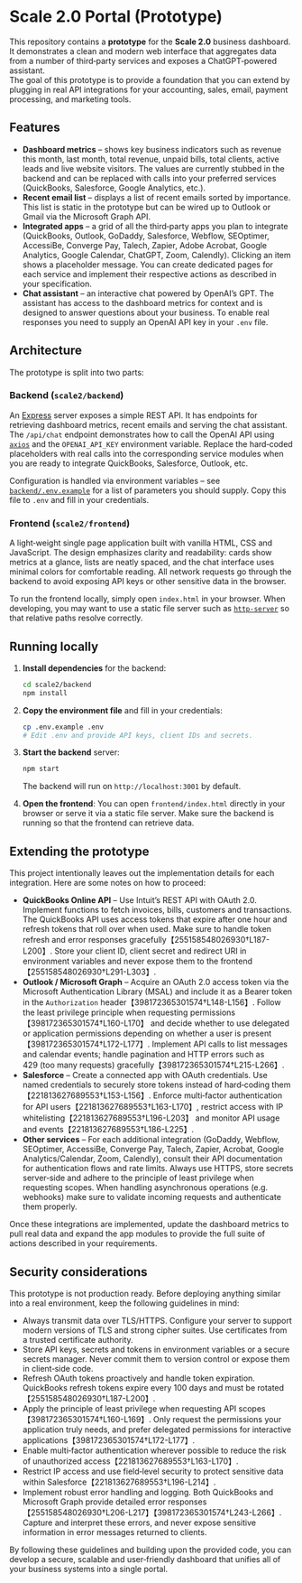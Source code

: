 # Scale 2.0 Portal (Prototype)

This repository contains a **prototype** for the **Scale 2.0** business dashboard.  
It demonstrates a clean and modern web interface that aggregates data from a
number of third‑party services and exposes a ChatGPT‑powered assistant.  
The goal of this prototype is to provide a foundation that you can extend by
plugging in real API integrations for your accounting, sales, email, payment
processing, and marketing tools.

## Features

* **Dashboard metrics** – shows key business indicators such as revenue this month,
  last month, total revenue, unpaid bills, total clients, active leads and live
  website visitors.  The values are currently stubbed in the backend and can be
  replaced with calls into your preferred services (QuickBooks, Salesforce,
  Google Analytics, etc.).
* **Recent email list** – displays a list of recent emails sorted by importance.  
  This list is static in the prototype but can be wired up to Outlook or Gmail
  via the Microsoft Graph API.
* **Integrated apps** – a grid of all the third‑party apps you plan to
  integrate (QuickBooks, Outlook, GoDaddy, Salesforce, Webflow, SEOptimer,
  AccessiBe, Converge Pay, Talech, Zapier, Adobe Acrobat, Google Analytics,
  Google Calendar, ChatGPT, Zoom, Calendly).  Clicking an item shows a
  placeholder message.  You can create dedicated pages for each service and
  implement their respective actions as described in your specification.
* **Chat assistant** – an interactive chat powered by OpenAI’s GPT.  The
  assistant has access to the dashboard metrics for context and is designed to
  answer questions about your business.  To enable real responses you need to
  supply an OpenAI API key in your `.env` file.

## Architecture

The prototype is split into two parts:

### Backend (`scale2/backend`)

An [Express](https://expressjs.com/) server exposes a simple REST API.  It has
endpoints for retrieving dashboard metrics, recent emails and serving the chat
assistant.  The `/api/chat` endpoint demonstrates how to call the OpenAI API
using [`axios`](https://axios-http.com/) and the `OPENAI_API_KEY` environment
variable.  Replace the hard‑coded placeholders with real calls into the
corresponding service modules when you are ready to integrate QuickBooks,
Salesforce, Outlook, etc.

Configuration is handled via environment variables – see
[`backend/.env.example`](backend/.env.example) for a list of parameters you
should supply.  Copy this file to `.env` and fill in your credentials.

### Frontend (`scale2/frontend`)

A light‑weight single page application built with vanilla HTML, CSS and
JavaScript.  The design emphasizes clarity and readability: cards show metrics
at a glance, lists are neatly spaced, and the chat interface uses minimal
colors for comfortable reading.  All network requests go through the backend to
avoid exposing API keys or other sensitive data in the browser.

To run the frontend locally, simply open `index.html` in your browser.  When
developing, you may want to use a static file server such as
[`http-server`](https://www.npmjs.com/package/http-server) so that relative
paths resolve correctly.

## Running locally

1. **Install dependencies** for the backend:
   ```bash
   cd scale2/backend
   npm install
   ```

2. **Copy the environment file** and fill in your credentials:
   ```bash
   cp .env.example .env
   # Edit .env and provide API keys, client IDs and secrets.
   ```

3. **Start the backend** server:
   ```bash
   npm start
   ```
   The backend will run on `http://localhost:3001` by default.

4. **Open the frontend**:
   You can open `frontend/index.html` directly in your browser or serve it via a
   static file server.  Make sure the backend is running so that the frontend
   can retrieve data.

## Extending the prototype

This project intentionally leaves out the implementation details for each
integration.  Here are some notes on how to proceed:

* **QuickBooks Online API** – Use Intuit’s REST API with OAuth 2.0.  Implement
  functions to fetch invoices, bills, customers and transactions.  The
  QuickBooks API uses access tokens that expire after one hour and refresh
  tokens that roll over when used.  Make sure to handle token refresh and
  error responses gracefully【255158548026930†L187-L200】.  Store your client ID,
  client secret and redirect URI in environment variables and never expose them
  to the frontend【255158548026930†L291-L303】.
* **Outlook / Microsoft Graph** – Acquire an OAuth 2.0 access token via the
  Microsoft Authentication Library (MSAL) and include it as a Bearer token in
  the `Authorization` header【398172365301574†L148-L156】.  Follow the least
  privilege principle when requesting permissions【398172365301574†L160-L170】 and
  decide whether to use delegated or application permissions depending on
  whether a user is present【398172365301574†L172-L177】.  Implement API calls
  to list messages and calendar events; handle pagination and HTTP errors such
  as 429 (too many requests) gracefully【398172365301574†L215-L266】.
* **Salesforce** – Create a connected app with OAuth credentials.  Use named
  credentials to securely store tokens instead of hard‑coding them【221813627689553†L153-L156】.
  Enforce multi‑factor authentication for API users【221813627689553†L163-L170】,
  restrict access with IP whitelisting【221813627689553†L196-L203】 and monitor
  API usage and events【221813627689553†L186-L225】.
* **Other services** – For each additional integration (GoDaddy, Webflow,
  SEOptimer, AccessiBe, Converge Pay, Talech, Zapier, Acrobat, Google
  Analytics/Calendar, Zoom, Calendly), consult their API documentation for
  authentication flows and rate limits.  Always use HTTPS, store secrets
  server‑side and adhere to the principle of least privilege when requesting
  scopes.  When handling asynchronous operations (e.g. webhooks) make sure to
  validate incoming requests and authenticate them properly.

Once these integrations are implemented, update the dashboard metrics to pull
real data and expand the app modules to provide the full suite of actions
described in your requirements.

## Security considerations

This prototype is not production ready.  Before deploying anything similar
into a real environment, keep the following guidelines in mind:

* Always transmit data over TLS/HTTPS.  Configure your server to support modern
  versions of TLS and strong cipher suites.  Use certificates from a trusted
  certificate authority.
* Store API keys, secrets and tokens in environment variables or a secure
  secrets manager.  Never commit them to version control or expose them in
  client‑side code.
* Refresh OAuth tokens proactively and handle token expiration.  QuickBooks
  refresh tokens expire every 100 days and must be rotated【255158548026930†L187-L200】.
* Apply the principle of least privilege when requesting API scopes【398172365301574†L160-L169】.
  Only request the permissions your application truly needs, and prefer
  delegated permissions for interactive applications【398172365301574†L172-L177】.
* Enable multi‑factor authentication wherever possible to reduce the risk of
  unauthorized access【221813627689553†L163-L170】.
* Restrict IP access and use field‑level security to protect sensitive data
  within Salesforce【221813627689553†L196-L214】.
* Implement robust error handling and logging.  Both QuickBooks and Microsoft
  Graph provide detailed error responses【255158548026930†L206-L217】【398172365301574†L243-L266】.  Capture and
  interpret these errors, and never expose sensitive information in error
  messages returned to clients.

By following these guidelines and building upon the provided code, you can
develop a secure, scalable and user‑friendly dashboard that unifies all of your
business systems into a single portal.
